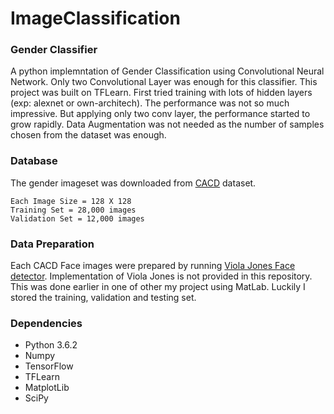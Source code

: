 # ImageClassification
### Gender Classifier
A python implemntation of Gender Classification using Convolutional Neural Network. Only two Convolutional Layer was enough for this classifier. This project was built on TFLearn. First tried training with lots of hidden layers (exp: alexnet or own-architech). The performance was not so much impressive. But applying only two conv layer, the performance started to grow rapidly. Data Augmentation was not needed as the number of samples chosen from the dataset was enough.   

### Database
The gender imageset was downloaded from [CACD](http://bcsiriuschen.github.io/CARC/) dataset. 

	Each Image Size = 128 X 128
	Training Set = 28,000 images
	Validation Set = 12,000 images
	
### Data Preparation
Each CACD Face images were prepared by running [Viola Jones Face detector](https://www.mathworks.com/help/vision/ref/vision.cascadeobjectdetector-system-object.html).
Implementation of Viola Jones is not provided in this repository. This was done earlier in one of other my project using MatLab. Luckily I stored the training, validation and testing set. 

### Dependencies
* Python 3.6.2
* Numpy
* TensorFlow
* TFLearn
* MatplotLib
* SciPy

